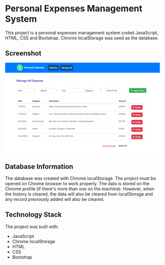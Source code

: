 # Personal Expenses Management System

This project is a personal expenses management system coded JavaScript, HTML, CSS and Bootstrap. Chrome localStorage was used as the database.

## Screenshot 

![Screenshot](Screenshot.png)

## Database Information

The database was created with Chrome localStorage. The project must be opened on Chrome browser to work properly. The data is stored on the Chrome profile (if there's more than one on the machine). However, when the history is cleared, the data will also be cleared from localStorage and any record previously added will also be cleared.

## Technology Stack

The project was built with:

+ JavaScript
+ Chrome localStorage
+ HTML
+ CSS
+ Bootstrap
